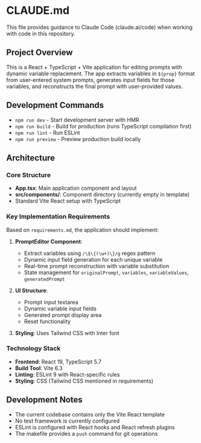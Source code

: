 # CLAUDE.md

This file provides guidance to Claude Code (claude.ai/code) when working with code in this repository.

## Project Overview

This is a React + TypeScript + Vite application for editing prompts with dynamic variable replacement. The app extracts variables in `${prop}` format from user-entered system prompts, generates input fields for those variables, and reconstructs the final prompt with user-provided values.

## Development Commands

- `npm run dev` - Start development server with HMR
- `npm run build` - Build for production (runs TypeScript compilation first)
- `npm run lint` - Run ESLint
- `npm run preview` - Preview production build locally

## Architecture

### Core Structure
- **App.tsx**: Main application component and layout
- **src/components/**: Component directory (currently empty in template)
- Standard Vite React setup with TypeScript

### Key Implementation Requirements
Based on `requirements.md`, the application should implement:

1. **PromptEditor Component**: 
   - Extract variables using `/\$\{(\w+)\}/g` regex pattern
   - Dynamic input field generation for each unique variable
   - Real-time prompt reconstruction with variable substitution
   - State management for `originalPrompt`, `variables`, `variableValues`, `generatedPrompt`

2. **UI Structure**:
   - Prompt input textarea
   - Dynamic variable input fields 
   - Generated prompt display area
   - Reset functionality

3. **Styling**: Uses Tailwind CSS with Inter font

### Technology Stack
- **Frontend**: React 19, TypeScript 5.7
- **Build Tool**: Vite 6.3
- **Linting**: ESLint 9 with React-specific rules
- **Styling**: CSS (Tailwind CSS mentioned in requirements)

## Development Notes

- The current codebase contains only the Vite React template
- No test framework is currently configured
- ESLint is configured with React hooks and React refresh plugins
- The makefile provides a `push` command for git operations
